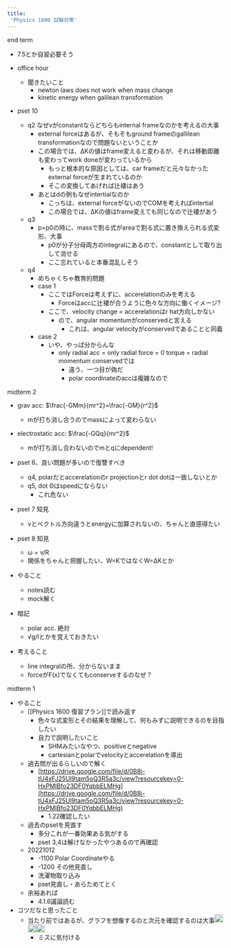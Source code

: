 ```yaml
---
title:
 'Physics 1600 試験対策'
---
```



end term
- 7.5とか自習必要そう

- office hour
    - 聞きたいこと
        - newton laws does not work when mass change
        - kinetic energy when galilean transformation

- pset 10
    - q2 なぜvがconstantならどちらもinternal frameなのかを考えるの大事
        - external forceはあるが、そもそもground frameのgallilean transformationなので問題ないということか
        - この場合では、ΔKの値はframe変えると変わるが、それは移動距離も変わってwork doneが変わっているから
            - もっと根本的な原因としては、car frameだと元々なかったexternal forceが生まれているのか
            - そこの変換してあげれば辻褄はあう
        - あとはdの例もなぜintertialなのか
            - こっちは、external forceがないのでCOMを考えればintertial
            - この場合では、ΔKの値はframe変えても同じなので辻褄があう
    - q3
        - p=p0の時に、massで割る式がareaで割る式に置き換えられる式変形、大事
            - p0が分子分母両方のintegralにあるので、constantとして取り出して消せる
            - ここ忘れていると本番混乱しそう
    - q4
        - めちゃくちゃ教育的問題
        - case 1
            - ここではForceは考えずに、accerelationのみを考える
                - Forceはaccに辻褄が合うように色々な方向に働くイメージ?
            - ここで、velocity change = accerelationはr hat方向しかない
                - ので、angular momentumがconservedと言える
                    - これは、angular velocityがconservedであることと同義
        - case 2
            - いや、やっぱ分からんな
                - only radial acc = only radial force = 0 torque = radial momentum conservedでは
                    - 違う、一つ目が偽だ
                    - polar coordinateのaccは複雑なので

midterm 2
- grav acc: $\frac{-GMm}{mr^2}=\frac{-GM}{r^2}$
    - mが打ち消し合うのでmassによって変わらない
- electrostatic acc: $\frac{-GQq}{mr^2}$
    - mが打ち消し合わないのでmとqにdependent!

- pset 6、良い問題が多いので復讐すべき
    - q4, polarだとaccerelationのr projectionとr dot dotは一致しないとか
    - q5, dot Θはspeedにならない
        - これ危ない
- pset 7 知見
    - vとベクトル方向違うとenergyに加算されないの、ちゃんと直感得たい
- pset 8 知見
    - ω = v/R
    - 関係をちゃんと把握したい、W=KではなくW=ΔKとか

- やること
    - notes読む
    - mock解く
- 暗記
    - polar acc. 絶対
    - √g/lとかを覚えておきたい
- 考えること
    - line integralの所、分からないまま
    - forceがF(x)でなくてもconserveするのなぜ？

midterm 1
- やること
    - [[Physics 1600 復習プラン]]で読み返す
        - 色々な式変形とその結果を理解して、何もみずに説明できるのを目指したい
        - 自力で説明したいこと
            - SHMみたいなやつ、positiveとnegative
            - cartesianとpolarでvelocityとaccerelationを導出
    - 過去問が出るらしいので解く
        - [https://drive.google.com/file/d/0B8i-tU4xFJ25Ul9tam5oQ3R5a3c/view?resourcekey=0-HxPMIBfo23DF0YqbbELMHg](https://drive.google.com/file/d/0B8i-tU4xFJ25Ul9tam5oQ3R5a3c/view?resourcekey=0-HxPMIBfo23DF0YqbbELMHg)
            - 1.22確認したい
    - 過去のpsetを見直す
        - 多分これが一番効果ある気がする
        - pset 3,4は解けなかったやつあるので再確認
    - 20221012
        - -1100 Polar Coordinateやる
        - -1200 その他見直し
        - 洗濯物取り込み
        - pset見直し・あらためてとく
    - 余裕あれば
        - 4.1.6議論読む
- コツだなと思ったこと
    - 当たり前ではあるが、グラフを想像するのと次元を確認するのは大事<img src='https://scrapbox.io/api/pages/blu3mo-public/blu3mo/icon' alt='blu3mo.icon' height="19.5"/><img src='https://scrapbox.io/api/pages/blu3mo-public/blu3mo/icon' alt='blu3mo.icon' height="19.5"/><img src='https://scrapbox.io/api/pages/blu3mo-public/blu3mo/icon' alt='blu3mo.icon' height="19.5"/>
        - ミスに気付ける
